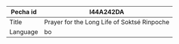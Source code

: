 |Pecha id | I44A242DA
| --- | --- 
|Title | Prayer for the Long Life of Soktsé Rinpoche 
|Language | bo